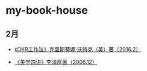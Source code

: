 # my-book-house

## 2月

- [《OKR工作法》克里斯蒂娜·沃特克（美）著（2016.2）](https://github.com/simon126649/my-book-house/blob/master/2018-02-19-Radical%20Focus.md)

- [《美学四讲》李泽厚著（2006.12）](https://github.com/simon126649/my-book-house/blob/master/2018-02-02-FourEssays%20on%20Aesthetics.md)
